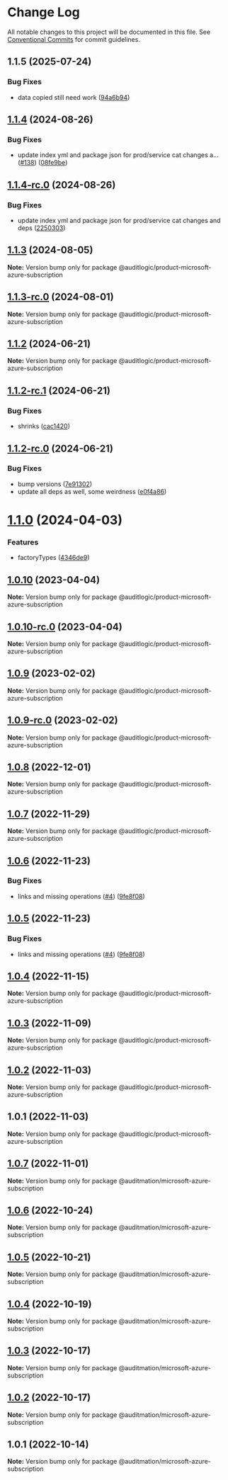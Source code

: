 # Change Log

All notable changes to this project will be documented in this file.
See [Conventional Commits](https://conventionalcommits.org) for commit guidelines.

## 1.1.5 (2025-07-24)


### Bug Fixes

* data copied still need work ([94a6b94](https://github.com/zerobias-org/product/commit/94a6b942fb0516367548599d739529536132755a))





## [1.1.4](https://github.com/auditlogic/product/compare/@auditlogic/product-microsoft-azure-subscription@1.1.3...@auditlogic/product-microsoft-azure-subscription@1.1.4) (2024-08-26)


### Bug Fixes

* update index yml and package json for prod/service cat changes a… ([#138](https://github.com/auditlogic/product/issues/138)) ([08fe9be](https://github.com/auditlogic/product/commit/08fe9beb1c8457462a19bc69caa02e6212d97e1a))





## [1.1.4-rc.0](https://github.com/auditlogic/product/compare/@auditlogic/product-microsoft-azure-subscription@1.1.3...@auditlogic/product-microsoft-azure-subscription@1.1.4-rc.0) (2024-08-26)


### Bug Fixes

* update index yml and package json for prod/service cat changes and deps ([2250303](https://github.com/auditlogic/product/commit/225030363a363608240135b7ebed386b28f01e4b))





## [1.1.3](https://github.com/auditlogic/product/compare/@auditlogic/product-microsoft-azure-subscription@1.1.2...@auditlogic/product-microsoft-azure-subscription@1.1.3) (2024-08-05)

**Note:** Version bump only for package @auditlogic/product-microsoft-azure-subscription





## [1.1.3-rc.0](https://github.com/auditlogic/product/compare/@auditlogic/product-microsoft-azure-subscription@1.1.2...@auditlogic/product-microsoft-azure-subscription@1.1.3-rc.0) (2024-08-01)

**Note:** Version bump only for package @auditlogic/product-microsoft-azure-subscription





## [1.1.2](https://github.com/auditlogic/product/compare/@auditlogic/product-microsoft-azure-subscription@1.1.2-rc.1...@auditlogic/product-microsoft-azure-subscription@1.1.2) (2024-06-21)

**Note:** Version bump only for package @auditlogic/product-microsoft-azure-subscription





## [1.1.2-rc.1](https://github.com/auditlogic/product/compare/@auditlogic/product-microsoft-azure-subscription@1.1.2-rc.0...@auditlogic/product-microsoft-azure-subscription@1.1.2-rc.1) (2024-06-21)


### Bug Fixes

* shrinks ([cac1420](https://github.com/auditlogic/product/commit/cac14200fefcd8183ab69fe89a47bd3f70f563e9))





## [1.1.2-rc.0](https://github.com/auditlogic/product/compare/@auditlogic/product-microsoft-azure-subscription@1.1.0...@auditlogic/product-microsoft-azure-subscription@1.1.2-rc.0) (2024-06-21)


### Bug Fixes

* bump versions ([7e91302](https://github.com/auditlogic/product/commit/7e913023b8b312150ed7762c32fbbe616be71de5))
* update all deps as well, some weirdness ([e0f4a86](https://github.com/auditlogic/product/commit/e0f4a864714e2d3de6bbf3da014d5312fe53be2f))





# [1.1.0](https://github.com/auditlogic/product/compare/@auditlogic/product-microsoft-azure-subscription@1.0.10...@auditlogic/product-microsoft-azure-subscription@1.1.0) (2024-04-03)


### Features

* factoryTypes ([4346de9](https://github.com/auditlogic/product/commit/4346de92693aee892fccf725338ffc7b80ab182b))





## [1.0.10](https://github.com/auditlogic/product/compare/@auditlogic/product-microsoft-azure-subscription@1.0.9...@auditlogic/product-microsoft-azure-subscription@1.0.10) (2023-04-04)

**Note:** Version bump only for package @auditlogic/product-microsoft-azure-subscription





## [1.0.10-rc.0](https://github.com/auditlogic/product/compare/@auditlogic/product-microsoft-azure-subscription@1.0.9...@auditlogic/product-microsoft-azure-subscription@1.0.10-rc.0) (2023-04-04)

**Note:** Version bump only for package @auditlogic/product-microsoft-azure-subscription





## [1.0.9](https://github.com/auditlogic/product/compare/@auditlogic/product-microsoft-azure-subscription@1.0.8...@auditlogic/product-microsoft-azure-subscription@1.0.9) (2023-02-02)

**Note:** Version bump only for package @auditlogic/product-microsoft-azure-subscription





## [1.0.9-rc.0](https://github.com/auditlogic/product/compare/@auditlogic/product-microsoft-azure-subscription@1.0.8...@auditlogic/product-microsoft-azure-subscription@1.0.9-rc.0) (2023-02-02)

**Note:** Version bump only for package @auditlogic/product-microsoft-azure-subscription





## [1.0.8](https://github.com/auditlogic/product/compare/@auditlogic/product-microsoft-azure-subscription@1.0.7...@auditlogic/product-microsoft-azure-subscription@1.0.8) (2022-12-01)

**Note:** Version bump only for package @auditlogic/product-microsoft-azure-subscription





## [1.0.7](https://github.com/auditlogic/product/compare/@auditlogic/product-microsoft-azure-subscription@1.0.6...@auditlogic/product-microsoft-azure-subscription@1.0.7) (2022-11-29)

**Note:** Version bump only for package @auditlogic/product-microsoft-azure-subscription





## [1.0.6](https://github.com/auditlogic/product/compare/@auditlogic/product-microsoft-azure-subscription@1.0.4...@auditlogic/product-microsoft-azure-subscription@1.0.6) (2022-11-23)


### Bug Fixes

* links and missing operations ([#4](https://github.com/auditlogic/product/issues/4)) ([9fe8f08](https://github.com/auditlogic/product/commit/9fe8f08fe7c57fdb79f991ac35bd6ac2e7dcad38))





## [1.0.5](https://github.com/auditlogic/product/compare/@auditlogic/product-microsoft-azure-subscription@1.0.4...@auditlogic/product-microsoft-azure-subscription@1.0.5) (2022-11-23)


### Bug Fixes

* links and missing operations ([#4](https://github.com/auditlogic/product/issues/4)) ([9fe8f08](https://github.com/auditlogic/product/commit/9fe8f08fe7c57fdb79f991ac35bd6ac2e7dcad38))





## [1.0.4](https://github.com/auditlogic/product/compare/@auditlogic/product-microsoft-azure-subscription@1.0.3...@auditlogic/product-microsoft-azure-subscription@1.0.4) (2022-11-15)

**Note:** Version bump only for package @auditlogic/product-microsoft-azure-subscription





## [1.0.3](https://github.com/auditlogic/product/compare/@auditlogic/product-microsoft-azure-subscription@1.0.2...@auditlogic/product-microsoft-azure-subscription@1.0.3) (2022-11-09)

**Note:** Version bump only for package @auditlogic/product-microsoft-azure-subscription





## [1.0.2](https://github.com/auditlogic/product/compare/@auditlogic/product-microsoft-azure-subscription@1.0.1...@auditlogic/product-microsoft-azure-subscription@1.0.2) (2022-11-03)

**Note:** Version bump only for package @auditlogic/product-microsoft-azure-subscription





## 1.0.1 (2022-11-03)

**Note:** Version bump only for package @auditlogic/product-microsoft-azure-subscription





## [1.0.7](https://github.com/auditmation/store-content/compare/@auditmation/microsoft-azure-subscription@1.0.6...@auditmation/microsoft-azure-subscription@1.0.7) (2022-11-01)

**Note:** Version bump only for package @auditmation/microsoft-azure-subscription





## [1.0.6](https://github.com/auditmation/store-content/compare/@auditmation/microsoft-azure-subscription@1.0.5...@auditmation/microsoft-azure-subscription@1.0.6) (2022-10-24)

**Note:** Version bump only for package @auditmation/microsoft-azure-subscription





## [1.0.5](https://github.com/auditmation/store-content/compare/@auditmation/microsoft-azure-subscription@1.0.4...@auditmation/microsoft-azure-subscription@1.0.5) (2022-10-21)

**Note:** Version bump only for package @auditmation/microsoft-azure-subscription





## [1.0.4](https://github.com/auditmation/store-content/compare/@auditmation/microsoft-azure-subscription@1.0.3...@auditmation/microsoft-azure-subscription@1.0.4) (2022-10-19)

**Note:** Version bump only for package @auditmation/microsoft-azure-subscription





## [1.0.3](https://github.com/auditmation/store-content/compare/@auditmation/microsoft-azure-subscription@1.0.2...@auditmation/microsoft-azure-subscription@1.0.3) (2022-10-17)

**Note:** Version bump only for package @auditmation/microsoft-azure-subscription





## [1.0.2](https://github.com/auditmation/store-content/compare/@auditmation/microsoft-azure-subscription@1.0.1...@auditmation/microsoft-azure-subscription@1.0.2) (2022-10-17)

**Note:** Version bump only for package @auditmation/microsoft-azure-subscription





## 1.0.1 (2022-10-14)

**Note:** Version bump only for package @auditmation/microsoft-azure-subscription
